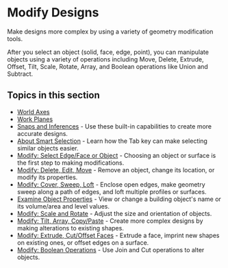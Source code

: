 # Modify Designs

Make designs more complex by using a variety of geometry modification tools.

After you select an object \(solid, face, edge, point\), you can manipulate objects using a variety of operations including Move, Delete, Extrude, Offset, Tilt, Scale, Rotate, Array, and Boolean operations like Union and Subtract.

## Topics in this section

* [World Axes](https://github.com/formit3d/autodesk-formit-360-web-help/tree/b94092a615fd6c673021a2b2f7cc67dcd4ba45ce/Modify%20Designs/World%20Axes.md)
* [Work Planes](https://github.com/formit3d/autodesk-formit-360-web-help/tree/b94092a615fd6c673021a2b2f7cc67dcd4ba45ce/Modify%20Designs/Work%20Planes.md)
* [ Snaps and Inferences](https://github.com/formit3d/autodesk-formit-360-web-help/tree/b94092a615fd6c673021a2b2f7cc67dcd4ba45ce/Modify%20Designs/Snaps%20and%20Inferences.md) - Use these built-in capabilities to create more accurate designs.
* [About Smart Selection](https://github.com/formit3d/autodesk-formit-360-web-help/tree/b94092a615fd6c673021a2b2f7cc67dcd4ba45ce/Modify%20Designs/About%20Smart%20Selection.md) - Learn how the Tab key can make selecting similar objects easier.
* [Modify: Select Edge/Face or Object](https://github.com/formit3d/autodesk-formit-360-web-help/tree/b94092a615fd6c673021a2b2f7cc67dcd4ba45ce/Modify%20Designs/Modify%20Select%20Edge-Face%20or%20Object.md) - Choosing an object or surface is the first step to making modifications.
* [Modify: Delete, Edit, Move](https://github.com/formit3d/autodesk-formit-360-web-help/tree/b94092a615fd6c673021a2b2f7cc67dcd4ba45ce/Modify%20Designs/Modify%20Delete,%20Edit,%20Move.md) - Remove an object, change its location, or modify its properties.
* [Modify: Cover, Sweep, Loft](https://github.com/formit3d/autodesk-formit-360-web-help/tree/b94092a615fd6c673021a2b2f7cc67dcd4ba45ce/Modify%20Designs/Modify%20Cover,%20Sweep,%20Loft.md) - Enclose open edges, make geometry sweep along a path of edges, and loft multiple profiles or surfaces.
* [Examine Object Properties](https://github.com/formit3d/autodesk-formit-360-web-help/tree/b94092a615fd6c673021a2b2f7cc67dcd4ba45ce/Modify%20Designs/Examine%20Object%20Properties.md) - View or change a building object's name or its volume/area and level values.
* [Modify: Scale and Rotate](https://github.com/formit3d/autodesk-formit-360-web-help/tree/b94092a615fd6c673021a2b2f7cc67dcd4ba45ce/Modify%20Designs/Modify%20Scale%20and%20Rotate.md) - Adjust the size and orientation of objects.
* [ Modify: Tilt, Array, Copy/Paste](https://github.com/formit3d/autodesk-formit-360-web-help/tree/b94092a615fd6c673021a2b2f7cc67dcd4ba45ce/Modify%20Designs/Modify%20Tilt,%20Array,%20Copy-Paste.md) - Create more complex designs by making alterations to existing shapes.
* [Modify: Extrude, Cut/Offset Faces](https://github.com/formit3d/autodesk-formit-360-web-help/tree/b94092a615fd6c673021a2b2f7cc67dcd4ba45ce/Modify%20Designs/Modify%20Extrude,%20Cut-Offset%20Faces.md) - Extrude a face, imprint new shapes on existing ones, or offset edges on a surface.
* [Modify: Boolean Operations](https://github.com/formit3d/autodesk-formit-360-web-help/tree/b94092a615fd6c673021a2b2f7cc67dcd4ba45ce/Modify%20Designs/Modify%20Boolean%20Operations.md) - Use Join and Cut operations to alter objects.

